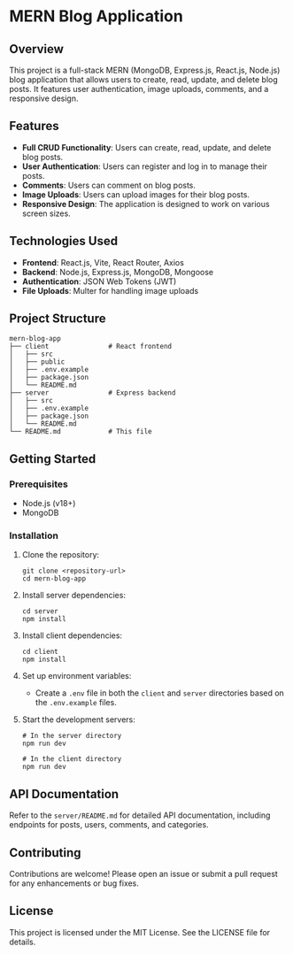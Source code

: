# MERN Blog Application

## Overview
This project is a full-stack MERN (MongoDB, Express.js, React.js, Node.js) blog application that allows users to create, read, update, and delete blog posts. It features user authentication, image uploads, comments, and a responsive design.

## Features
- **Full CRUD Functionality**: Users can create, read, update, and delete blog posts.
- **User Authentication**: Users can register and log in to manage their posts.
- **Comments**: Users can comment on blog posts.
- **Image Uploads**: Users can upload images for their blog posts.
- **Responsive Design**: The application is designed to work on various screen sizes.

## Technologies Used
- **Frontend**: React.js, Vite, React Router, Axios
- **Backend**: Node.js, Express.js, MongoDB, Mongoose
- **Authentication**: JSON Web Tokens (JWT)
- **File Uploads**: Multer for handling image uploads

## Project Structure
```
mern-blog-app
├── client               # React frontend
│   ├── src
│   ├── public
│   ├── .env.example
│   ├── package.json
│   └── README.md
├── server               # Express backend
│   ├── src
│   ├── .env.example
│   ├── package.json
│   └── README.md
└── README.md            # This file
```

## Getting Started

### Prerequisites
- Node.js (v18+)
- MongoDB

### Installation

1. Clone the repository:
   ```
   git clone <repository-url>
   cd mern-blog-app
   ```

2. Install server dependencies:
   ```
   cd server
   npm install
   ```

3. Install client dependencies:
   ```
   cd client
   npm install
   ```

4. Set up environment variables:
   - Create a `.env` file in both the `client` and `server` directories based on the `.env.example` files.

5. Start the development servers:
   ```
   # In the server directory
   npm run dev
   
   # In the client directory
   npm run dev
   ```

## API Documentation
Refer to the `server/README.md` for detailed API documentation, including endpoints for posts, users, comments, and categories.

## Contributing
Contributions are welcome! Please open an issue or submit a pull request for any enhancements or bug fixes.

## License
This project is licensed under the MIT License. See the LICENSE file for details.